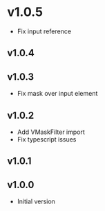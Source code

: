# v1.0.5

- Fix input reference

## v1.0.4

## v1.0.3

- Fix mask over input element

## v1.0.2

- Add VMaskFilter import
- Fix typescript issues

## v1.0.1

## v1.0.0

- Initial version
